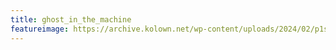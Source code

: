 ```yaml
---
title: ghost_in_the_machine
featureimage: https://archive.kolown.net/wp-content/uploads/2024/02/p1sonet-1-1024x577.png
---
```

